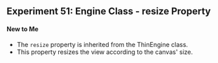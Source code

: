 ## Experiment 51: Engine Class - resize Property

#### New to Me
- The `resize` property is inherited from the ThinEngine class.
- This property resizes the view according to the canvas' size.